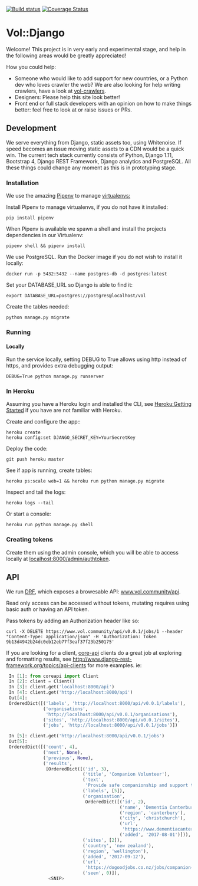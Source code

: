 [![Build status](https://travis-ci.org/volCommunity/vol-django.svg?branch=master)](https://travis-ci.org/volCommunity/vol-django)
[![Coverage Status](https://coveralls.io/repos/github/volCommunity/vol-django/badge.svg?branch=master)](https://coveralls.io/github/volCommunity/vol-django?branch=master)

# Vol::Django

Welcome! This project is in very early and experimental stage, and help in the following areas would be greatly appreciated!

How you could help:
* Someone who would like to add support for new countries, or a Python dev who loves crawler the web? We are also looking for help writing crawlers, have a look at <a href="github.com/volCommunity/vol-crawlers">vol-crawlers</a>.
* Designers: Please help this site look better!
* Front end or full stack developers with an opinion on how to make things better: feel free to look at or raise issues or PRs.

## Development
We serve everything from Django, static assets too, using Whitenoise. If speed becomes an issue moving static assets
to a CDN would be a quick win.
The current tech stack currently consists of Python, Django 1.11, Bootstrap 4, Django REST Framework, Django analytics and PostgreSQL. All these things
could change any moment as this is in prototyping stage.

### Installation
We use the amazing <a href=https://github.com/kennethreitz/pipenv>Pipenv</a> to manage <a href=http://docs.python-guide.org/en/latest/dev/virtualenvs/>virtualenvs:</a>

Install Pipenv to manage virtualenvs, if you do not have it installed:
```
pip install pipenv
```

When Pipenv is available we spawn a shell and install the projects dependencies in our Virtualenv:
```shell
pipenv shell && pipenv install
```

We use PostgreSQL. Run the Docker image if you do not wish to install it locally:

```shell
docker run -p 5432:5432 --name postgres-db -d postgres:latest
```

Set your DATABASE_URL so Django is able to find it:

```shell
export DATABASE_URL=postgres://postgres@localhost/vol
```

Create the tables needed:

```shell
python manage.py migrate
```

### Running
#### Locally
Run the service locally, setting DEBUG to True allows using http instead of https,
and provides extra debugging output:
```shell
DEBUG=True python manage.py runserver
```

### In Heroku
Assuming you have a Heroku login and installed the CLI, see
<a href=https://devcenter.heroku.com/articles/getting-started-with-python>Heroku:Getting Started</a> if you have are
not familiar with Heroku.

Create and configure the app::

```shell
heroku create
heroku config:set DJANGO_SECRET_KEY=YourSecretKey
```

Deploy the code:
```
git push heroku master
```

See if app is running, create tables:
```
heroku ps:scale web=1 && heroku run python manage.py migrate
```

Inspect and tail the logs:
```shell
heroku logs --tail
```

Or start a console:
```shell
heroku run python manage.py shell
```

### Creating tokens
Create them using the admin console, which you will be able to access locally at  <a href=http://localhost:8000/admin/authtoken>localhost:8000/admin/authtoken</a>.

## API
We run <a href=http://www.django-rest-framework.org>DRF</a>, which exposes a browesable API:
<a href="https://www.vol.community/api/">www.vol.community/api</a>.

Read only access can be accessed without tokens, mutating requires using basic auth or having
an API token.

Pass tokens by adding an Authorization header like so:

```shell
curl -X DELETE https://www.vol.community/api/v0.0.1/jobs/1 --header "Content-Type: application/json" -H 'Authorization: Token 9b13d4942b24dc0eb12eb77f3eaf37f23b250175'
```

If you are looking for a client, <a href=https://github.com/core-api>core-api</a> clients do
 a great job at exploring and formatting results, see http://www.django-rest-framework.org/topics/api-clients for more examples. ie:

```python
 In [1]: from coreapi import Client
 In [2]: client = Client()
 In [3]: client.get('localhost:8000/api')
 In [4]: client.get('http://localhost:8000/api')
 Out[4]:
 OrderedDict([('labels', 'http://localhost:8000/api/v0.0.1/labels'),
              ('organisations',
               'http://localhost:8000/api/v0.0.1/organisations'),
              ('sites', 'http://localhost:8000/api/v0.0.1/sites'),
              ('jobs', 'http://localhost:8000/api/v0.0.1/jobs')])

 In [5]: client.get('http://localhost:8000/api/v0.0.1/jobs')
 Out[5]:
 OrderedDict([('count', 4),
              ('next', None),
              ('previous', None),
              ('results',
               [OrderedDict([('id', 3),
                             ('title', 'Companion Volunteer'),
                             ('text',
                              'Provide safe companionship and support to the person with dementia for 1-2 hours weekly or fortnightly. This may include (but is not limited to) tasks such as visiting a cafe or library, going for a walk, making a cup of tea, reading the newsp aper together, watching sport etc. Police check required. TRAINING: Initial induction of two 2-hour sessions and ongoing o ptional training throughout the year. How to Apply'),
                             ('labels', [5]),
                             ('organisation',
                              OrderedDict([('id', 2),
                                           ('name', 'Dementia Canterbury'),
                                           ('region', 'canterbury'),
                                           ('city', 'christchurch'),
                                           ('url',
                                            'https://www.dementiacanterbury.org.nz/'),
                                           ('added', '2017-08-01')])),
                             ('sites', [2]),
                             ('country', 'new zealand'),
                             ('region', 'wellington'),
                             ('added', '2017-09-12'),
                             ('url',
                              'https://dogoodjobs.co.nz/jobs/companion-volunteer'),
                             ('seen', 0)]),
                <SNIP>
```